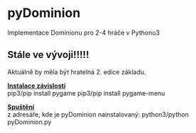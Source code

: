 <h1>pyDominion</h1>
<p>
Implementace Dominionu pro 2-4 hráče v Pythonu3
<h2>Stále ve vývoji!!!!!</h2>
<p>
Aktuálně by měla být hratelná 2. edice základu.
<p>
<b><u>Instalace závislostí</u></b><br>
pip3/pip install pygame
pip3/pip install pygame-menu

</p>
<p>
<b><u>Spuštění</u></b><br>
z adresáře, kde je pyDominion nainstalovaný: python3/python pyDominion.py
</p>
